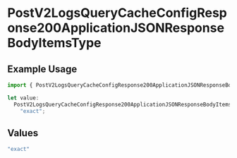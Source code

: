 # PostV2LogsQueryCacheConfigResponse200ApplicationJSONResponseBodyItemsType

## Example Usage

```typescript
import { PostV2LogsQueryCacheConfigResponse200ApplicationJSONResponseBodyItemsType } from "orq-poc-typescript-multi-env-version/models/operations";

let value:
  PostV2LogsQueryCacheConfigResponse200ApplicationJSONResponseBodyItemsType =
    "exact";
```

## Values

```typescript
"exact"
```